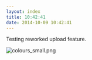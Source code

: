 ```yaml
---
layout: index
title: 10:42:41
date: 2014-10-09 10:42:41
---
```

Testing reworked upload feature.

![colours_small.png](http://www.subdimension.co.uk/blurb/files/2014-10-09-104241/colours_small.png)
